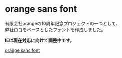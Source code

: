 # orange sans font

有限会社orangeの10周年記念プロジェクトの一つとして、  
弊社ロゴをベースとしたフォントを作成しました。

**IEは現在対応に向けて調整中です。**

[orange sans font](http://fingaholic.github.com/orange.sans/ 'orange sans font')
